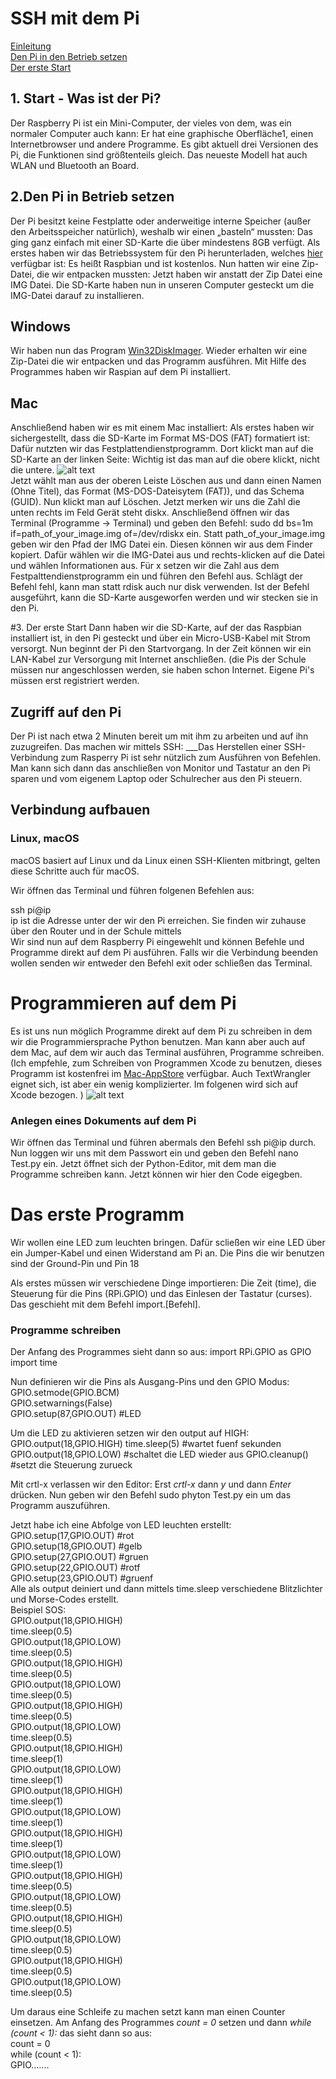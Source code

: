 # SSH mit dem Pi
[Einleitung](#1)  
[Den Pi in den Betrieb setzen](#2)  
[Der erste Start](#3)  

## 1. Start - Was ist der Pi? <a name="1"></a>
Der Raspberry Pi ist ein Mini-Computer, der vieles von dem, was ein normaler Computer auch kann: Er hat eine graphische Oberfläche1, einen Internetbrowser und andere Programme. 
Es gibt aktuell drei Versionen des Pi, die Funktionen sind größtenteils gleich. Das neueste Modell hat auch WLAN und Bluetooth an Board.

## 2.Den Pi in Betrieb setzen
Der Pi besitzt keine Festplatte oder anderweitige interne Speicher (außer den Arbeitsspeicher natürlich), weshalb wir einen „basteln“ mussten: Das ging ganz einfach mit einer SD-Karte die über mindestens 8GB verfügt.
Als erstes haben wir das Betriebssystem für den Pi herunterladen, welches [hier](https://downloads.raspberrypi.org/raspbian_latest) verfügbar ist: Es heißt Raspbian und ist kostenlos. 
Nun hatten wir eine Zip-Datei, die wir entpacken mussten: Jetzt haben wir anstatt der Zip Datei eine IMG Datei. 
Die SD-Karte haben nun in unseren Computer gesteckt um die IMG-Datei darauf zu installieren. 

## Windows 
Wir haben nun das Program [Win32DiskImager](http://sourceforge.net/projects/win32diskimager/). Wieder erhalten wir eine Zip-Datei die wir entpacken und das Programm ausführen. Mit Hilfe des Programmes haben wir Raspian auf dem Pi installiert. 

## Mac 
Anschließend haben wir es mit einem Mac installiert: Als erstes haben wir sichergestellt, dass die SD-Karte im Format MS-DOS (FAT) formatiert ist:  Dafür nutzten wir das Festplattendienstprogramm. Dort klickt man auf die SD-Karte an der linken Seite: Wichtig ist das man auf die obere klickt, nicht die untere.  ![alt text](bild)  
Jetzt wählt man aus der oberen Leiste Löschen aus und dann einen Namen (Ohne Titel), das Format (MS-DOS-Dateisytem (FAT)), und das Schema (GUID). Nun klickt man auf Löschen. 
Jetzt merken wir uns die Zahl die unten rechts im Feld Gerät steht diskx.
Anschließend öffnen wir das Terminal (Programme -> Terminal) und geben den Befehl: sudo dd bs=1m if=path_of_your_image.img of=/dev/rdiskx ein.
Statt path_of_your_image.img geben wir den Pfad der IMG Datei ein. Diesen können wir aus dem Finder kopiert. Dafür wählen wir die IMG-Datei aus und rechts-klicken auf die Datei und wählen Informationen aus. Für x setzen wir die Zahl aus dem Festpalttendienstprogramm ein und führen den Befehl aus. 
Schlägt der Befehl fehl, kann man statt rdisk auch nur disk verwenden.
Ist der Befehl ausgeführt, kann die SD-Karte ausgeworfen werden und wir stecken sie in den Pi. 

#3. Der erste Start
Dann  haben wir die SD-Karte, auf der das Raspbian installiert ist, in den Pi gesteckt und  über ein Micro-USB-Kabel mit Strom versorgt. 
Nun beginnt der Pi den Startvorgang. In der Zeit können wir ein LAN-Kabel zur Versorgung mit Internet anschließen. (die Pis der Schule müssen nur angeschlossen werden, sie haben schon Internet. Eigene Pi's müssen erst registriert werden.

## Zugriff auf den Pi 
Der Pi ist nach etwa 2 Minuten bereit um mit ihm zu arbeiten und auf ihn zuzugreifen. Das machen wir mittels SSH:
___Das Herstellen einer SSH-Verbindung zum Rasperry Pi ist sehr nützlich zum Ausführen von Befehlen. Man kann sich dann das anschließen von Monitor und Tastatur an den Pi sparen und vom eigenem Laptop oder Schulrecher aus den Pi steuern.

## Verbindung aufbauen

### Linux, macOS

macOS basiert auf Linux und da Linux einen SSH-Klienten mitbringt, gelten diese Schritte auch für macOS.  

Wir öffnen das Terminal und führen folgenen Befehlen aus:   

ssh pi@ip  
ip ist die Adresse unter der wir den Pi erreichen. Sie finden wir zuhause über den Router und in der Schule mittels  
Wir sind nun auf dem Raspberry Pi eingewehlt und können Befehle und Programme direkt auf dem Pi ausführen. 
Falls wir die Verbindung beenden wollen senden wir entweder den Befehl exit oder schließen das Terminal.

# Programmieren auf dem Pi 
Es ist uns nun möglich Programme direkt auf dem Pi zu schreiben in dem wir die Programmiersprache Python benutzen. 
Man kann aber auch auf dem Mac, auf dem wir auch das Terminal ausführen, Programme schreiben.
(Ich empfehle, zum Schreiben von Programmen Xcode zu benutzen, dieses Programm ist kostenfrei im [Mac-AppStore](https://itunes.apple.com/de/app/xcode/id497799835?mt=12) verfügbar. Auch TextWrangler eignet sich, ist aber ein wenig komplizierter. Im folgenen wird sich auf Xcode bezogen. )
![alt text](bild)  
  
### Anlegen eines Dokuments auf dem Pi  
Wir öffnen das Terminal und führen abermals den Befehl ssh pi@ip durch. Nun loggen wir uns mit dem Passwort ein und geben den Befehl nano Test.py ein. Jetzt öffnet sich der Python-Editor, mit dem man die Programme schreiben kann. Jetzt können wir hier den Code eigegben.

# Das erste Programm 
Wir wollen eine LED zum leuchten bringen. Dafür scließen wir eine LED über ein Jumper-Kabel und einen Widerstand am Pi an. Die Pins die wir benutzen sind der Ground-Pin und Pin 18

Als erstes müssen wir verschiedene Dinge importieren: Die Zeit (time), die Steuerung für die Pins (RPi.GPIO) und das Einlesen der Tastatur (curses). Das geschieht mit dem Befehl import.[Befehl].

### Programme schreiben 
Der Anfang des Programmes sieht dann so aus: 
import RPi.GPIO as GPIO  
import time  
  
Nun definieren wir die Pins als Ausgang-Pins und den GPIO Modus:
GPIO.setmode(GPIO.BCM)  
GPIO.setwarnings(False)  
GPIO.setup(87,GPIO.OUT) #LED  

Um die LED zu aktivieren setzen wir den output auf HIGH:
GPIO.output(18,GPIO.HIGH)
time.sleep(5) #wartet fuenf sekunden 
GPIO.output(18,GPIO.LOW) #schaltet die LED wieder aus 
GPIO.cleanup() #setzt die Steuerung zurueck

Mit crtl-x verlassen wir den Editor: Erst _crtl-x_ dann _y_ und dann _Enter_ drücken. Nun geben wir den Befehl sudo phyton Test.py ein um das Programm auszuführen.

Jetzt habe ich eine Abfolge von LED leuchten erstellt: 
GPIO.setup(17,GPIO.OUT) #rot  
GPIO.setup(18,GPIO.OUT) #gelb  
GPIO.setup(27,GPIO.OUT) #gruen  
GPIO.setup(22,GPIO.OUT) #rotf  
GPIO.setup(23,GPIO.OUT) #gruenf  
Alle als output deiniert und dann mittels time.sleep verschiedene Blitzlichter und Morse-Codes erstellt.  
Beispiel SOS:   
GPIO.output(18,GPIO.HIGH)  
time.sleep(0.5)  
GPIO.output(18,GPIO.LOW)  
time.sleep(0.5)  
GPIO.output(18,GPIO.HIGH)  
time.sleep(0.5)  
GPIO.output(18,GPIO.LOW)  
time.sleep(0.5)  
GPIO.output(18,GPIO.HIGH)  
time.sleep(0.5)  
GPIO.output(18,GPIO.LOW)  
time.sleep(0.5)  
GPIO.output(18,GPIO.HIGH)  
time.sleep(1)  
GPIO.output(18,GPIO.LOW)  
time.sleep(1)  
GPIO.output(18,GPIO.HIGH)  
time.sleep(1)  
GPIO.output(18,GPIO.LOW)  
time.sleep(1)  
GPIO.output(18,GPIO.HIGH)  
time.sleep(1)  
GPIO.output(18,GPIO.LOW)  
time.sleep(1)  
GPIO.output(18,GPIO.HIGH)  
time.sleep(0.5)  
GPIO.output(18,GPIO.LOW)  
time.sleep(0.5)  
GPIO.output(18,GPIO.HIGH)  
time.sleep(0.5)  
GPIO.output(18,GPIO.LOW)  
time.sleep(0.5)  
GPIO.output(18,GPIO.HIGH)  
time.sleep(0.5)  
GPIO.output(18,GPIO.LOW)  
time.sleep(0.5)  

Um daraus eine Schleife zu machen setzt kann man einen Counter einsetzen. Am Anfang des Programmes _count = 0_ setzen und dann _while (count < 1):_ das sieht dann so aus:  
count = 0  
while (count < 1):  
    GPIO.......  




